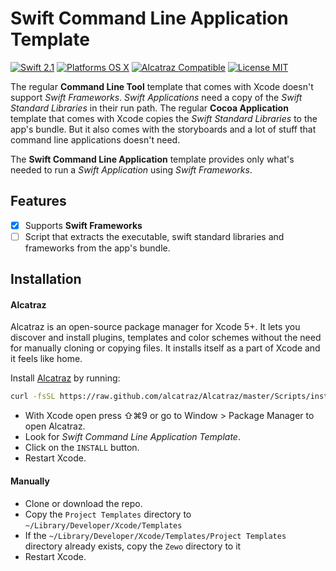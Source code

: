 Swift Command Line Application Template
================================

[![Swift 2.1](https://img.shields.io/badge/Swift-2.1-orange.svg?style=flat)](https://developer.apple.com/swift/)
[![Platforms OS X](https://img.shields.io/badge/Platforms-OS%20X-lightgray.svg?style=flat)](https://developer.apple.com/swift/)
[![Alcatraz Compatible](https://img.shields.io/badge/Alcatraz-Compatible-4BC51D.svg?style=flat)](https://github.com/Carthage/Carthage)
[![License MIT](https://img.shields.io/badge/License-MIT-blue.svg?style=flat)](https://github.com/Carthage/Carthage)

The regular **Command Line Tool** template that comes with Xcode doesn't support *Swift Frameworks*. *Swift Applications* need a copy of the *Swift Standard Libraries* in their run path. The regular **Cocoa Application** template that comes with Xcode copies the *Swift Standard Libraries* to the app's bundle. But it also comes with the storyboards and a lot of stuff that command line applications doesn't need.

The **Swift Command Line Application** template provides only what's needed to run a *Swift Application* using *Swift Frameworks*.

## Features

- [x] Supports **Swift Frameworks**
- [ ] Script that extracts the executable, swift standard libraries and frameworks from the app's bundle.

## Installation

#### Alcatraz

Alcatraz is an open-source package manager for Xcode 5+. It lets you discover and install plugins, templates and color schemes without the need for manually cloning or copying files. It installs itself as a part of Xcode and it feels like home.

Install [Alcatraz](https://github.com/supermarin/Alcatraz) by running:

```bash
curl -fsSL https://raw.github.com/alcatraz/Alcatraz/master/Scripts/install.sh | sh
```

- With Xcode open press ⇧⌘9 or go to Window > Package Manager to open Alcatraz.
- Look for *Swift Command Line Application Template*.
- Click on the `INSTALL` button.
- Restart Xcode.


#### Manually
- Clone or download the repo. 
- Copy the `Project Templates` directory to `~/Library/Developer/Xcode/Templates`
- If the `~/Library/Developer/Xcode/Templates/Project Templates` directory already exists, copy the `Zewo` directory to it
- Restart Xcode.
